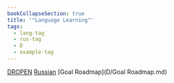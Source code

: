 ```yaml
---
bookCollapseSection: true
title: '"Language Learning"'
tags:
  - lang-tag
  - rus-tag
  - D
  - example-tag
---
```



[DROPEN](E-N-T-E-R/_index.md)
[Russian](D/Russian.md)
[Goal Roadmap](D/Goal Roadmap.md)
